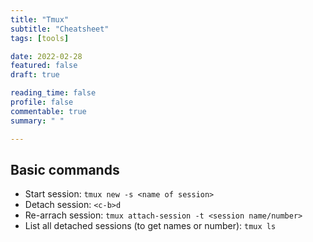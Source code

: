 ```yaml
---
title: "Tmux"
subtitle: "Cheatsheet"
tags: [tools]

date: 2022-02-28
featured: false
draft: true

reading_time: false
profile: false
commentable: true
summary: " "

---
```


## Basic commands

- Start session: `tmux new -s <name of session>`
- Detach session: `<c-b>d`
- Re-arrach session: `tmux attach-session -t <session name/number>`
- List all detached sessions (to get names or number): `tmux ls`


